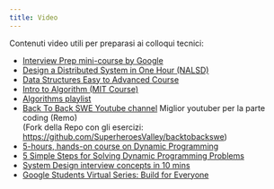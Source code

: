 ```yaml
---
title: Video
---
```


Contenuti video utili per preparasi ai colloqui tecnici:
- [Interview Prep mini-course by Google](https://techdevguide.withgoogle.com/paths/interview)
- [Design a Distributed System in One Hour (NALSD)](https://www.youtube.com/watch?v=bOXkgMuVuYY)
- [Data Structures Easy to Advanced Course](https://www.youtube.com/watch?v=RBSGKlAvoiM)
- [Intro to Algorithm (MIT Course)](https://www.youtube.com/playlist?list=PLUl4u3cNGP63EdVPNLG3ToM6LaEUuStEY)
- [Algorithms playlist](https://www.youtube.com/playlist?list=PLDN4rrl48XKpZkf03iYFl-O29szjTrs_O)
- [Back To Back SWE Youtube channel](https://www.youtube.com/channel/UCmJz2DV1a3yfgrR7GqRtUUA) Miglior youtuber per la parte coding (Remo) <br />
  (Fork della Repo con gli esercizi: https://github.com/SuperheroesValley/backtobackswe)
- [5-hours, hands-on course on Dynamic Programming ](https://www.youtube.com/watch?v=oBt53YbR9Kk)
- [5 Simple Steps for Solving Dynamic Programming Problems](https://www.youtube.com/watch?v=aPQY__2H3tE)
- [System Design interview concepts in 10 mins](https://www.youtube.com/watch?v=REB_eGHK_P4)
- [Google Students Virtual Series: Build for Everyone](https://careersonair.withgoogle.com/events/bfe-series)
